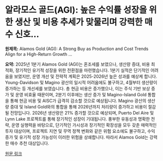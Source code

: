 # 알라모스 골드(AGI): 높은 수익률 성장을 위한 생산 및 비용 추세가 맞물리며 강력한 매수 신호...

**원제목:** Alamos Gold (AGI): A Strong Buy as Production and Cost Trends Align for a High-Return Growth ...

**요약:** 2025년 1분기 Alamos Gold (AGI)는 혼조세를 보였으나, 생산량 증대, 비용 최적화, 장기적인 유기적 성장을 위한 전환점을 마련했습니다.  1분기 실적은 단기적인 어려움을 보였지만, 운영 개선 및 전략적 계획은 2025-2026년 높은 성과를 예상케 합니다.  Young-Davidson 및 Magino 광산의 일시적 어려움에도 불구하고, 4월부터 생산량이 증가하는 등 개선세를 보였습니다.  총 현금 비용은 증가했으나, 이는 주식 기반 보상 증가 및 운영 비효율 때문이며, 2분기 이후에는 생산 증가 및 Magino-Island Gold 통합을 통해 현금 비용 및 AISC가 급격히 감소할 것으로 예상됩니다.  Magino 광산의 생산량 증대 및 Island Gold와의 통합을 통해 2026년까지 처리량이 증가하고 비용이 절감될 전망입니다.  2026년 생산량은 21% 증가할 것으로 예상되며, Puerto Del Aire 및 Lynn Lake 프로젝트를 통해 장기적인 성장이 기대됩니다.  풍부한 유동성과 명확한 전략, 운영 실행력을 바탕으로, 단기적인 가시성과 장기적인 확장성을 모두 갖춘 매력적인 투자 대상이며, 프로젝트 지연 및 무역 정책 변화와 같은 위험 요소에도 불구하고, 수익 증가 및 유기적 성장 가능성이 이러한 위험을 상쇄합니다. 따라서 Alamos Gold는 강력한 매수 추천 대상입니다.

[원문 링크](https://www.ainvest.com/news/alamos-gold-agi-strong-buy-production-cost-trends-align-high-return-growth-story-2507/)

